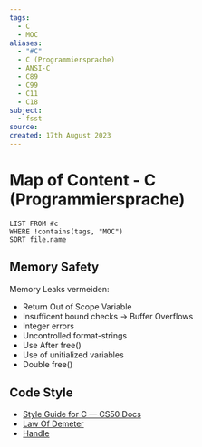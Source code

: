 ```yaml
---
tags:
  - C
  - MOC
aliases:
  - "#C"
  - C (Programmiersprache)
  - ANSI-C
  - C89
  - C99
  - C11
  - C18
subject:
  - fsst
source: 
created: 17th August 2023
---
```


# Map of Content - C (Programmiersprache)

```dataview
LIST FROM #c
WHERE !contains(tags, "MOC")
SORT file.name
```

## Memory Safety

Memory Leaks vermeiden:

- Return Out of Scope Variable
- Insufficent bound checks -> Buffer Overflows
- Integer errors
- Uncontrolled format-strings
- Use After free()
- Use of unitialized variables
- Double free()

## Code Style

- [Style Guide for C — CS50 Docs](https://cs50.readthedocs.io/style/c/)
- [Law Of Demeter](https://en.wikipedia.org/wiki/Law_of_Demeter)
- [Handle](https://en.wikipedia.org/wiki/Handle_(computing))
